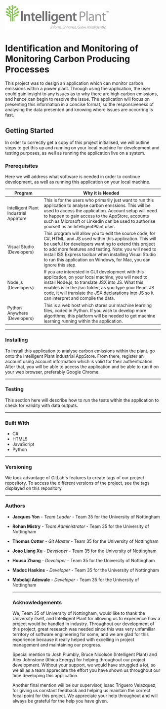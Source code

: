 <img src="Intelligent Plant Logo.svg" style="zoom:33%;" />

# Identification and Monitoring of Monitoring Carbon Producing Processes

This project was to design an application which can monitor carbon emissions within a power plant. Through using the application, the user could gain insight to any issues as to why there are high carbon emissions, and hence can begin to resolve the issue. The application will focus on presenting this information in a concise format, so the responsiveness of analysing the data presented and knowing where issues are occurring is fast.

## Getting Started

In order to correctly get a copy of this project initialised, we will outline steps to get this up and running on your local machine for development and testing purposes, as well as running the application live on a system.

### Prerequisites

Here we will address what software is needed in order to continue development, as well as running this application on your local machine.

| Program                               | Why it is Needed                                             |
| ------------------------------------- | ------------------------------------------------------------ |
| Intelligent Plant Industrial AppStore | This is for the users who primarily just want to run this application to analyse carbon emissions. This will be used to access the application. Account setup will need to happen to gain access to the AppStore, accounts such as Microsoft or LinkedIn can be used to authorise yourself as an IntelligentPlant user. |
| Visual Studio (Developers)            | This program will allow you to edit the source code, for C#, HTML, and JS used within this application. This will be useful for developers wanting to extend this project to add more features and testing. Note: you will need to install ISS Express toolbar when installing Visual Studio to run this application on Windows, for Mac, you can ignore this step. |
| Node.js (Developers)                  | If you are interested in GUI development with this application, on your local machine, you will need to install Node.js, to translate JSX into JS. What this enables is in the /src folder, as you type your React JS code, it will translate the JSX declarations into JS so it can interpret and compile the data. |
| Python Anywhere (Developers)          | This is a web host which stores our machine learning files, coded in Python. If you wish to develop more algorithms, this platform will be needed to get machine learning running within the application. |

------

### Installing

To install this application to analyse carbon emissions within the plant, go onto the Intelligent Plant Industrial AppStore. From there, register an account using account information which is valid for their authentication. After that, you will be able to access the application and be able to run it on your web browser, preferably Google Chrome.

------

### Testing

This section here will describe how to run the tests within the application to check for validity with data outputs.

------

### Built With

- C#
- HTML5
- JavaScript
- Python

------

### Versioning

We took advantage of GitLab's features to create tags of our project repository. To access the different versions of the project, see the tags displayed on this repository.

------

### Authors

- **Jacques Yon** - *Team Leader* - Team 35 for the University of Nottingham

- **Rohan Mistry** - *Team Administrator* - Team 35 for the University of Nottingham

- **Thomas Cotter** - *Git Master* - Team 35 for the University of Nottingham

- **Joao Liang Xu** - *Developer* - Team 35 for the University of Nottingham

- **Housu Zhang** - *Developer* - Team 35 for the University of Nottingham

- **Madoc Haskins** - *Developer* - Team 35 for the University of Nottingham

- **Mobolaji Adewale** - *Developer* - Team 35 for the University of Nottingham

  ------

  ### Acknowledgements

  We, Team 35 of University of Nottingham, would like to thank the University itself, and Intelligent Plant for allowing us to experience how a project would be handled in industry. Throughout our development of this project, great research was needed since this was very unfamiliar territory of software engineering for some, and we are glad for this experience because it really helped with excelling in project management and maintaining our progress.

  Special mention to Josh Plumbly, Bruce Nicolson (Intelligent Plant) and Alex Johnstone (Ithica Energy) for helping throughout our project development. Without your support, we would have struggled a lot, so we all as a team appreciate the effort you have shown us throughout our time developing this application.

  Another final mention will be our supervisor, Isaac Triguero Velazquez, for giving us constant feedback and helping us maintain the correct focal point for this project. We appreciate your help throughout and will always be grateful for the help you have given.

  

  
